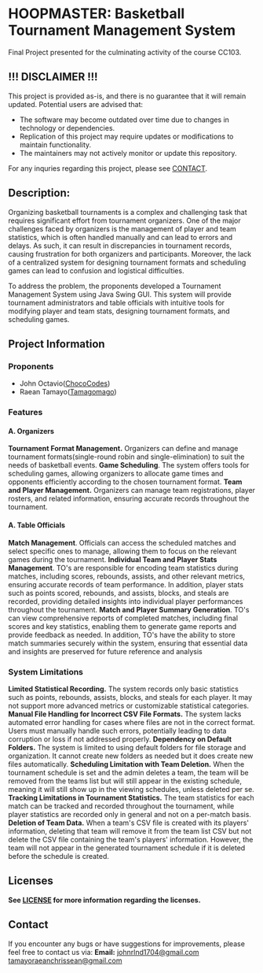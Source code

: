 # HOOPMASTER: Basketball Tournament Management System


Final Project presented for the culminating activity of the course CC103.


## !!! DISCLAIMER !!!

This project is provided as-is, and there is no guarantee that it will remain updated. Potential users are advised that:
- The software may become outdated over time due to changes in technology or dependencies.
- Replication of this project may require updates or modifications to maintain functionality.
- The maintainers may not actively monitor or update this repository.

For any inquries regarding this project, please see [CONTACT](##Contact).


## Description:

Organizing basketball tournaments is a complex and challenging task that requires significant effort from tournament organizers. One of the major challenges faced by organizers is the management of player and team statistics, which is often handled manually and can lead to errors and delays. As such, it can result in discrepancies in tournament records, causing frustration for both organizers and participants. Moreover, the lack of a centralized system for designing tournament formats and scheduling games can lead to confusion and logistical difficulties.

To address the problem, the proponents developed a Tournament Management System using Java Swing GUI. This system will provide tournament administrators and table officials with intuitive tools for modifying player and team stats, designing tournament formats, and scheduling games.


## Project Information

### Proponents
- John Octavio([ChocoCodes](https://github.com/ChocoCodes))
- Raean Tamayo([Tamagomago](https://github.com/Tamagomago))

### Features

#### A. Organizers

**Tournament Format Management.** Organizers can define and manage tournament formats(single-round robin and single-elimination) to suit the needs of basketball events.
**Game Scheduling**. The system offers tools for scheduling games, allowing organizers to allocate game times and opponents efficiently according to the chosen tournament format.
**Team and Player Management.**  Organizers can manage team registrations, player rosters, and related information, ensuring accurate records throughout the tournament.

#### A. Table Officials

**Match Management**. Officials can access the scheduled matches and select specific ones to manage, allowing them to focus on the relevant games during the tournament.
**Individual Team and Player Stats Management**. TO's are responsible for encoding team statistics during matches, including scores, rebounds, assists, and other relevant metrics, ensuring accurate records of team performance. In addition, player stats such as points scored, rebounds, and assists, blocks, and steals are recorded, providing detailed insights into individual player performances throughout the tournament.
**Match and Player Summary Generation**. TO's can view comprehensive reports of completed matches, including final scores and key statistics, enabling them to generate game reports and provide feedback as needed. In addition, TO's have the ability to store match summaries securely within the system, ensuring that essential data and insights are preserved for future reference and analysis

### System Limitations

**Limited Statistical Recording.** The system records only basic statistics such as points, rebounds, assists, blocks, and steals for each player. It may not support more advanced metrics or customizable statistical categories.
**Manual File Handling for Incorrect CSV File Formats.** The system lacks automated error handling for cases where files are not in the correct format. Users must manually handle such errors, potentially leading to data corruption or loss if not addressed properly.
**Dependency on Default Folders.** The system is limited to using default folders for file storage and organization. It cannot create new folders as needed but it does create new files automatically.
**Scheduling Limitation with Team Deletion.** When the tournament schedule is set and the admin deletes a team, the team will be removed from the teams list but will still appear in the existing schedule, meaning it will still show up in the viewing schedules, unless deleted per se.
**Tracking Limitations in Tournament Statistics.** The team statistics for each match can be tracked and recorded throughout the tournament, while player statistics are recorded only in general and not on a per-match basis.
**Deletion of Team Data.** When a team's CSV file is created with its players' information, deleting that team will remove it from the team list CSV but not delete the CSV file containing the team's players' information. However, the team will not appear in the generated tournament schedule if it is deleted before the schedule is created.


## Licenses

**See [LICENSE](LICENSE) for more information regarding the licenses.**


## Contact

If you encounter any bugs or have suggestions for improvements, please feel free to contact us via:
**Email:** 
[johnrlnd1704@gmail.com](https://mail.google.com/mail/?view=cm&fs=1&to=johnrlnd1704@gmail.com)
[tamayoraeanchrissean@gmail.com](https://mail.google.com/mail/?view=cm&fs=1&to=tamayoraeanchrissean@gmail.com)